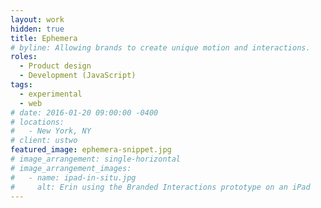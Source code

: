 ```yaml
---
layout: work
hidden: true
title: Ephemera
# byline: Allowing brands to create unique motion and interactions.
roles:
  - Product design
  - Development (JavaScript)
tags:
  - experimental
  - web
# date: 2016-01-20 09:00:00 -0400
# locations:
#   - New York, NY
# client: ustwo
featured_image: ephemera-snippet.jpg
# image_arrangement: single-horizontal
# image_arrangement_images:
#   - name: ipad-in-situ.jpg
#     alt: Erin using the Branded Interactions prototype on an iPad
---
```


<!-- Do the same for Aussie/American -->